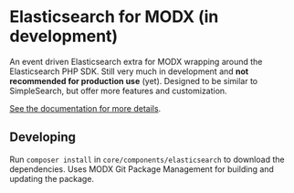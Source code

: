 # Elasticsearch for MODX (in development)

An event driven Elasticsearch extra for MODX wrapping around the Elasticsearch PHP SDK. Still very much in development and **not recommended for production use** (yet). Designed to be similar to SimpleSearch, but offer more features and customization.

[See the documentation for more details](https://poconosewandvac.github.io/Elasticsearch/).

## Developing

Run `composer install` in `core/components/elasticsearch` to download the dependencies. Uses MODX Git Package Management for building and updating the package.